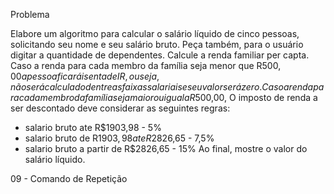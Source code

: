 Problema

Elabore um algoritmo para calcular o salário líquido de cinco pessoas, solicitando seu nome e seu salário bruto.
Peça também, para o usuário digitar a quantidade de dependentes.
Calcule a renda familiar per capta. Caso a renda para cada membro da família seja menor que R$500,00 
a pessoa ficará isenta de IR, ou seja, não será calculado dentre as faixas salariais e seu valor será zero.
Caso a renda para cada membro da família seja maior ou igual a R$500,00,
O imposto de renda a ser descontado deve considerar as seguintes regras:
* salario bruto ate R$1903,98 - 5%
* salario bruto de R$1903,98 ate R$2826,65 - 7,5%
* salario bruto a partir de R$2826,65 - 15%
Ao final, mostre o valor do salário líquido.

09 - Comando de Repetição